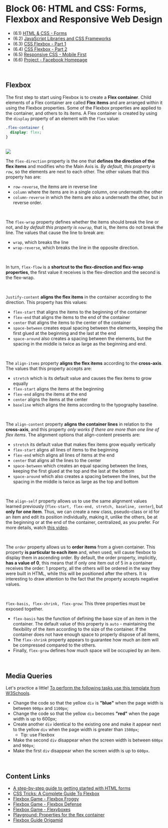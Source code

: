 # Block 06: HTML and CSS: Forms, Flexbox and Responsive Web Design

- (6.1) [HTML & CSS - Forms](https://github.com/LeonarDev/Trybe/tree/main/Exercises/fundamentals/block_06/6.1)
- (6.2) [JavaScript Libraries and CSS Frameworks](https://github.com/LeonarDev/Trybe/tree/main/Exercises/fundamentals/block_06/6.2)
- (6.3) [CSS Flexbox - Part 1](https://github.com/LeonarDev/Trybe/tree/main/Exercises/fundamentals/block_06/6.3)
- (6.4) [CSS Flexbox - Part 2](https://github.com/LeonarDev/Trybe/tree/main/Exercises/fundamentals/block_06/6.4)
- (6.5) [Responsive CSS - Mobile First](https://github.com/LeonarDev/Trybe/tree/main/Exercises/fundamentals/block_06/6.5)
- (6.6) [Project - Facebook Homepage](https://github.com/LeonarDev/Trybe/tree/main/Projects)

<br>

## Flexbox

The first step to start using Flexbox is to create a **Flex container**. Child elements of a Flex container are called **Flex items** and are arranged within it using the Flexbox properties. Some of the Flexbox properties are applied to the container, and others to its items.
A Flex container is created by using the `display` property of an element with the `flex` value:

```css
.flex-container {
  display: flex;
}
```
<br>

<img src="https://course.betrybe.com//fundamentals/css-flexbox/css-flexbox-part-1/images/css_flexbox_axes.png">

<br>

The `flex-direction` property is the one that **defines the direction of the flex items** and modifies who the Main Axis is. *By default, this property is `row`*, so the elements are next to each other. The other values that this property has are:
- `row-reverse`, the items are in reverse line
- `column` where the items are in a single column, one underneath the other
- `column-reverse` in which the items are also a underneath the other, but in reverse order.

<br>

The `flex-wrap` property defines whether the items should break the line or not, and *by default this property is `nowrap`*, that is, the items do not break the line. The values that cause the line to break are:
- `wrap`, which breaks the line
- `wrap-reverse`, which breaks the line in the opposite direction.

<br>

In turn, `flex-flow` is a **shortcut to the flex-direction and flex-wrap properties**, the first value it receives is the flex-direction and the second is the flex-wrap.

<br>

`Justify-content` **aligns the flex items** in the container according to the direction. This property has this values:
- `flex-start` that aligns the items to the beginning of the container 
- `flex-end` that aligns the items to the end of the container
- `center` that aligns the items to the center of the container
- `space-between` creates equal spacing between the elements, keeping the first glued at the beginning and the last at the end
- `space-around` also creates a spacing between the elements, but the spacing in the middle is twice as large as the beginning and end.

<br>

The `align-items` property **aligns the flex items** according to the **cross-axis**. The values that this property accepts are:
- `stretch` which is its default value and causes the flex items to grow equally
- `flex-start` aligns the items at the beginning
- `flex-end` aligns the items at the end
- `center` aligns the items at the center
- `baseline` which aligns the items according to the typography baseline.

<br>

The `align-content` property **aligns the container lines** in relation to the **cross-axis**, and this property *only works if there are more than one line of flex items*. The alignment options that align-content presents are:
- `stretch` its default value that makes flex items grow equally vertically
- `flex-start` aligns all lines of items to the beginning
- `flex-end` which aligns all lines of items at the end 
- `center` that aligns all the lines to the center
- `space-between` which creates an equal spacing between the lines, keeping the first glued at the top and the last at the bottom
- `space-around` which also creates a spacing between the lines, but the spacing in the middle is twice as large as the top and bottom

<br>

The `align-self` property allows us to use the same alignment values learned previously (`flex-start, flex-end, stretch, baseline, center`), but **only for one item**. Thus, we can create a new class, pseudo-class or id for an item and edit its position individually, making it, unlike the others, be at the beginning or at the end of the container, centralized, as you prefer.
For more details, watch [this video](https://www.linkedin.com/learning/responsive-layout/aligning-individual-flex-items).

<br>

The `order` property allows us to **order items** from a given container. This property **is particular to each item** and, when used, will cause flexbox to display them in ascending order.
By default, the order property, implicitly, **has a value of 0**, this means that if only one item out of 5 in a container receives the order: 1 property, all the others will be ordered in the way they were built in HTML, while this will be positioned after the others.
It is interesting to draw attention to the fact that the property accepts negative values.

<br>

`flex-basis, flex-shrink, flex-grow`: This three properties must be exposed together. 
- `flex-basis` has the function of defining the base size of an item in the container. The default value of this property is `auto` - maintaining the flexibility of the item according to the size of the container.
If the container does not have enough space to properly dispose of all items, 
- The `flex-shrink` property appears to guarantee how much an item will be compressed compared to the others.
- Finally, ``flex-grow`` defines how much space will be occupied by an item.

<br>

## Media Queries

Let's practice a little!
[To perform the following tasks use this template from W3Schools](https://www.w3schools.com/css/tryit.asp?filename=trycss_mediaqueries_minmax).
- Change the code so that the yellow `div` is **"blue"** when the page width is between `900px` and `1100px`;
- Change the code so that the yellow `div` becomes **"red"** when the page width is up to 600px;
- Create another `div` identical to the existing one and make it appear next to the yellow `div` when the page width is greater than `1500px`;
    - Tip: use Flexbox
- Make the second `div` disappear when the screen width is between `600px` and `900px`;
- Make the first `div` disappear when the screen width is up to `600px`.

<br>

## Content Links

- [A step-by-step guide to getting started with HTML forms](https://www.freecodecamp.org/news/a-step-by-step-guide-to-getting-started-with-html-forms-7f77ae4522b5/)
- [CSS Tricks: A Complete Guide To Flexbox](https://css-tricks.com/snippets/css/a-guide-to-flexbox/)
- [Flexbox Game - Flexbox Froggy](https://flexboxfroggy.com/)
- [Flexbox Game - Flexbox Defense ](http://www.flexboxdefense.com/)
- [Flexbox Game - Flexyboxes](https://the-echoplex.net/flexyboxes/)
- [Playground: Properties for the flex container](https://codepen.io/enxaneta/full/adLPwv)
- [Flexbox Guide Origamid](https://origamid.com/projetos/flexbox-guia-completo/)
